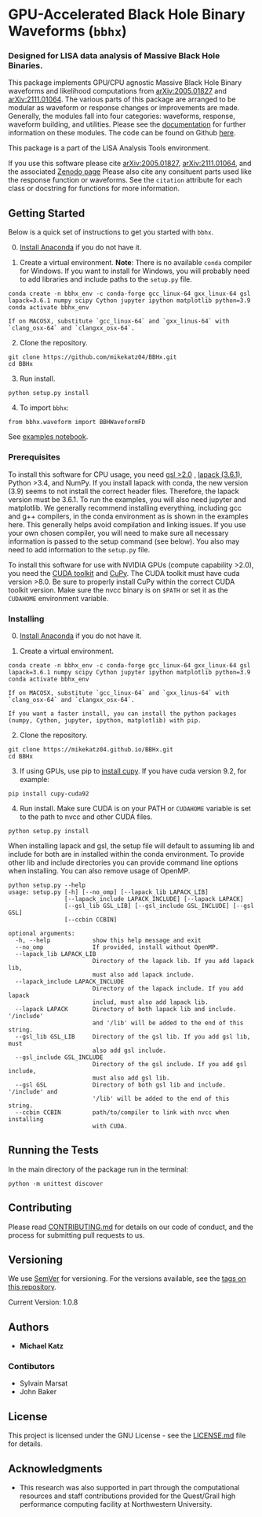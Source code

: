 # GPU-Accelerated Black Hole Binary Waveforms (`bbhx`)

### Designed for LISA data analysis of Massive Black Hole Binaries.


This package implements GPU/CPU agnostic Massive Black Hole Binary waveforms and likelihood computations from [arXiv:2005.01827](https://arxiv.org/abs/2005.01827) and [arXiv:2111.01064](https://arxiv.org/abs/2111.01064). The various parts of this package are arranged to be modular as waveform or response changes or improvements are made. Generally, the modules fall into four categories: waveforms, response, waveform building, and utilities. Please see the [documentation](https://mikekatz04.github.io/BBHx/) for further information on these modules. The code can be found on Github [here](https://github.com/mikekatz04/BBHx).

This package is a part of the LISA Analysis Tools environment.

If you use this software please cite [arXiv:2005.01827](https://arxiv.org/abs/2005.01827), [arXiv:2111.01064](https://arxiv.org/abs/2111.01064), and the associated [Zenodo page](https://zenodo.org/record/5730688#.YaFvRkJKhTY) Please also cite any consituent parts used like the response function or waveforms. See the `citation` attribute for each class or docstring for functions for more information.

## Getting Started

Below is a quick set of instructions to get you started with `bbhx`.

0) [Install Anaconda](https://docs.anaconda.com/anaconda/install/) if you do not have it.

1) Create a virtual environment. **Note**: There is no available `conda` compiler for Windows. If you want to install for Windows, you will probably need to add libraries and include paths to the `setup.py` file.

```
conda create -n bbhx_env -c conda-forge gcc_linux-64 gxx_linux-64 gsl lapack=3.6.1 numpy scipy Cython jupyter ipython matplotlib python=3.9
conda activate bbhx_env
```

    If on MACOSX, substitute `gcc_linux-64` and `gxx_linus-64` with `clang_osx-64` and `clangxx_osx-64`.

2) Clone the repository.

```
git clone https://github.com/mikekatz04/BBHx.git
cd BBHx
```

3) Run install.

```
python setup.py install
```

4) To import ``bbhx``:

```
from bbhx.waveform import BBHWaveformFD
```

See [examples notebook](https://github.com/mikekatz04/BBHx/blob/master/examples/bbhx_tutorial.ipynb).


### Prerequisites

To install this software for CPU usage, you need [gsl >2.0](https://www.gnu.org/software/gsl/) , [lapack (3.6.1)](https://www.netlib.org/lapack/lug/node14.html), Python >3.4, and NumPy. If you install lapack with conda, the new version (3.9) seems to not install the correct header files. Therefore, the lapack version must be 3.6.1. To run the examples, you will also need jupyter and matplotlib. We generally recommend installing everything, including gcc and g++ compilers, in the conda environment as is shown in the examples here. This generally helps avoid compilation and linking issues. If you use your own chosen compiler, you will need to make sure all necessary information is passed to the setup command (see below). You also may need to add information to the `setup.py` file.

To install this software for use with NVIDIA GPUs (compute capability >2.0), you need the [CUDA toolkit](https://docs.nvidia.com/cuda/cuda-installation-guide-linux/index.html) and [CuPy](https://cupy.chainer.org/). The CUDA toolkit must have cuda version >8.0. Be sure to properly install CuPy within the correct CUDA toolkit version. Make sure the nvcc binary is on `$PATH` or set it as the `CUDAHOME` environment variable.

### Installing


0) [Install Anaconda](https://docs.anaconda.com/anaconda/install/) if you do not have it.

1) Create a virtual environment.

```
conda create -n bbhx_env -c conda-forge gcc_linux-64 gxx_linux-64 gsl lapack=3.6.1 numpy scipy Cython jupyter ipython matplotlib python=3.9
conda activate bbhx_env
```

    If on MACOSX, substitute `gcc_linux-64` and `gxx_linus-64` with `clang_osx-64` and `clangxx_osx-64`.

    If you want a faster install, you can install the python packages (numpy, Cython, jupyter, ipython, matplotlib) with pip.

2) Clone the repository.

```
git clone https://mikekatz04.github.io/BBHx.git
cd BBHx
```

3) If using GPUs, use pip to [install cupy](https://docs-cupy.chainer.org/en/stable/install.html). If you have cuda version 9.2, for example:

```
pip install cupy-cuda92
```

4) Run install. Make sure CUDA is on your PATH or `CUDAHOME` variable is set to the path to nvcc and other CUDA files.

```
python setup.py install
```


When installing lapack and gsl, the setup file will default to assuming lib and include for both are in installed within the conda environment. To provide other lib and include directories you can provide command line options when installing. You can also remove usage of OpenMP.

```
python setup.py --help
usage: setup.py [-h] [--no_omp] [--lapack_lib LAPACK_LIB]
                [--lapack_include LAPACK_INCLUDE] [--lapack LAPACK]
                [--gsl_lib GSL_LIB] [--gsl_include GSL_INCLUDE] [--gsl GSL]
                [--ccbin CCBIN]

optional arguments:
  -h, --help            show this help message and exit
  --no_omp              If provided, install without OpenMP.
  --lapack_lib LAPACK_LIB
                        Directory of the lapack lib. If you add lapack lib,
                        must also add lapack include.
  --lapack_include LAPACK_INCLUDE
                        Directory of the lapack include. If you add lapack
                        includ, must also add lapack lib.
  --lapack LAPACK       Directory of both lapack lib and include. '/include'
                        and '/lib' will be added to the end of this string.
  --gsl_lib GSL_LIB     Directory of the gsl lib. If you add gsl lib, must
                        also add gsl include.
  --gsl_include GSL_INCLUDE
                        Directory of the gsl include. If you add gsl include,
                        must also add gsl lib.
  --gsl GSL             Directory of both gsl lib and include. '/include' and
                        '/lib' will be added to the end of this string.
  --ccbin CCBIN         path/to/compiler to link with nvcc when installing
                        with CUDA.
```



## Running the Tests

In the main directory of the package run in the terminal:
```
python -m unittest discover
```


## Contributing

Please read [CONTRIBUTING.md](CONTRIBUTING.md) for details on our code of conduct, and the process for submitting pull requests to us.

## Versioning

We use [SemVer](http://semver.org/) for versioning. For the versions available, see the [tags on this repository](https://github.com/mikekatz04/BBHx/tags).

Current Version: 1.0.8

## Authors

* **Michael Katz**

### Contibutors

* Sylvain Marsat
* John Baker

## License

This project is licensed under the GNU License - see the [LICENSE.md](LICENSE.md) file for details.

## Acknowledgments

* This research was also supported in part through the computational resources and staff contributions provided for the Quest/Grail high performance computing facility at Northwestern University.
